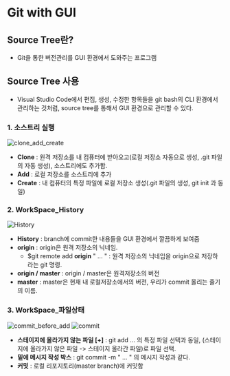 # Git with GUI

## Source Tree란?
  - Git을 통한 버전관리를 GUI 환경에서 도와주는 프로그램

## Source Tree 사용
  - Visual Studio Code에서 편집, 생성, 수정한 항목들을 git bash의 CLI 환경에서 관리하는 것처럼, source tree를 통해서 GUI 환경으로 관리할 수 있다.

### 1. 소스트리 실행

![clone_add_create](https://user-images.githubusercontent.com/59442344/110057915-cb121300-7da4-11eb-824e-3a2f34ba0d71.jpg)

  - **Clone** : 원격 저장소를 내 컴퓨터에 받아오고(로컬 저장소 자동으로 생성, .git 파일의 자동 생성), 소스트리에도 추가함.
  - **Add** : 로컬 저장소를 소스트리에 추가
  - **Create** : 내 컴퓨터의 특정 파일에 로컬 저장소 생성(.git 파일의 생성, git init 과 동일)

### 2. WorkSpace_History

![History](https://user-images.githubusercontent.com/59442344/110058817-6e175c80-7da6-11eb-96ea-088c9c463357.jpg)

  - **History** : branch에 commit한 내용들을 GUI 환경에서 깔끔하게 보여줌
  - **origin** : origin은 원격 저장소의 닉네임.
    - $git remote add **origin** " ... " : 원격 저장소의 닉네임을 origin으로 저장하라는 git 명령.
  - **origin / master** : origin / master은 원격저장소의 버전
  - **master** : master은 현재 내 로컬저장소에서의 버전, 우리가 commit 올리는 줄기의 이름.   

### 3. WorkSpace_파일상태

![commit_before_add](https://user-images.githubusercontent.com/59442344/110058581-e9c4d980-7da5-11eb-8def-f99a70133f59.jpg)
![commit](https://user-images.githubusercontent.com/59442344/110057828-9f8f2880-7da4-11eb-9ba9-6f61b3fa3f67.jpg)

  - **스테이지에 올라가지 않는 파일 [+]** : git add ... 의 특정 파일 선택과 동일, (스테이지에 올라가지 않은 파일 -> 스테이지 올라간 파일)로 파일 선택.
  - **밑에 메시지 작성 박스** :  git commit -m  " ... " 의 메시지 작성과 같다.
  - **커밋** : 로컬 리포지토리(master branch)에 커밋함   
